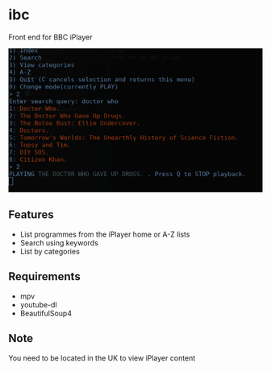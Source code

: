 # ibc
Front end for BBC iPlayer

![ibc menu](https://github.com/jaxke/ibc/blob/master/ibc_menu.png)

## Features  
* List programmes from the iPlayer home or A-Z lists  
* Search using keywords  
* List by categories  

## Requirements
* mpv  
* youtube-dl  
* BeautifulSoup4  

## Note
You need to be located in the UK to view iPlayer content